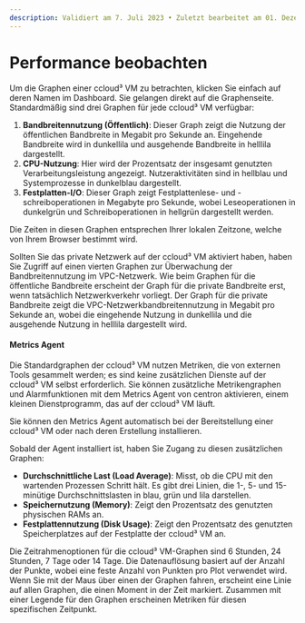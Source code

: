 ```yaml
---
description: Validiert am 7. Juli 2023 • Zuletzt bearbeitet am 01. Dezember 2023
---
```


# Performance beobachten

Um die Graphen einer ccloud³ VM zu betrachten, klicken Sie einfach auf deren Namen im Dashboard. Sie gelangen direkt auf die Graphenseite. Standardmäßig sind drei Graphen für jede ccloud³ VM verfügbar:

1. **Bandbreitennutzung (Öffentlich)**: Dieser Graph zeigt die Nutzung der öffentlichen Bandbreite in Megabit pro Sekunde an. Eingehende Bandbreite wird in dunkellila und ausgehende Bandbreite in helllila dargestellt.
2. **CPU-Nutzung**: Hier wird der Prozentsatz der insgesamt genutzten Verarbeitungsleistung angezeigt. Nutzeraktivitäten sind in hellblau und Systemprozesse in dunkelblau dargestellt.
3. **Festplatten-I/O**: Dieser Graph zeigt Festplattenlese- und -schreiboperationen in Megabyte pro Sekunde, wobei Leseoperationen in dunkelgrün und Schreiboperationen in hellgrün dargestellt werden.

Die Zeiten in diesen Graphen entsprechen Ihrer lokalen Zeitzone, welche von Ihrem Browser bestimmt wird.

Sollten Sie das private Netzwerk auf der ccloud³ VM aktiviert haben, haben Sie Zugriff auf einen vierten Graphen zur Überwachung der Bandbreitennutzung im VPC-Netzwerk. Wie beim Graphen für die öffentliche Bandbreite erscheint der Graph für die private Bandbreite erst, wenn tatsächlich Netzwerkverkehr vorliegt. Der Graph für die private Bandbreite zeigt die VPC-Netzwerkbandbreitennutzung in Megabit pro Sekunde an, wobei die eingehende Nutzung in dunkellila und die ausgehende Nutzung in helllila dargestellt wird.

#### Metrics Agent

Die Standardgraphen der ccloud³ VM nutzen Metriken, die von externen Tools gesammelt werden; es sind keine zusätzlichen Dienste auf der ccloud³ VM selbst erforderlich. Sie können zusätzliche Metrikengraphen und Alarmfunktionen mit dem Metrics Agent von centron aktivieren, einem kleinen Dienstprogramm, das auf der ccloud³ VM läuft.

Sie können den Metrics Agent automatisch bei der Bereitstellung einer ccloud³ VM oder nach deren Erstellung installieren.

Sobald der Agent installiert ist, haben Sie Zugang zu diesen zusätzlichen Graphen:

* **Durchschnittliche Last (Load Average)**: Misst, ob die CPU mit den wartenden Prozessen Schritt hält. Es gibt drei Linien, die 1-, 5- und 15-minütige Durchschnittslasten in blau, grün und lila darstellen.
* **Speichernutzung (Memory)**: Zeigt den Prozentsatz des genutzten physischen RAMs an.
* **Festplattennutzung (Disk Usage)**: Zeigt den Prozentsatz des genutzten Speicherplatzes auf der Festplatte der ccloud³ VM an.

Die Zeitrahmenoptionen für die ccloud³ VM-Graphen sind 6 Stunden, 24 Stunden, 7 Tage oder 14 Tage. Die Datenauflösung basiert auf der Anzahl der Punkte, wobei eine feste Anzahl von Punkten pro Plot verwendet wird. Wenn Sie mit der Maus über einen der Graphen fahren, erscheint eine Linie auf allen Graphen, die einen Moment in der Zeit markiert. Zusammen mit einer Legende für den Graphen erscheinen Metriken für diesen spezifischen Zeitpunkt.
